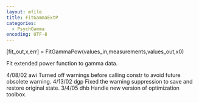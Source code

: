 ```yaml
---
layout: mfile
title: FitGammaExtP
categories:
  - PsychGamma
encoding: UTF-8
---
```


[fit\_out,x,err] = FitGammaPow(values\_in,measurements,values\_out,x0)

Fit extended power function to gamma data.

4/08/02 awi Turned off warnings before calling constr to avoid future obsolete warning.
4/13/02 dgp Fixed the warning suppression to save and restore original state.
3/4/05  dhb   Handle new version of optimization toolbox.